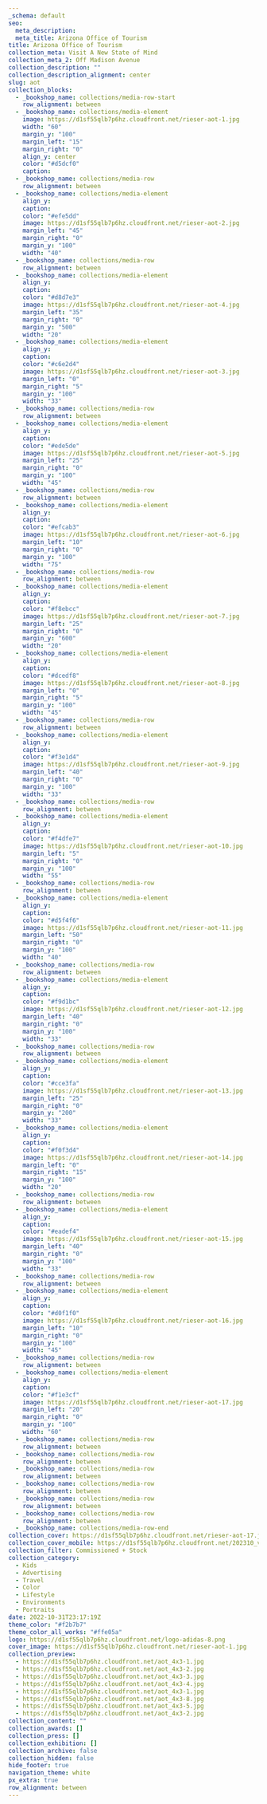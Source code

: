 ```yaml
---
_schema: default
seo:
  meta_description:
  meta_title: Arizona Office of Tourism
title: Arizona Office of Tourism
collection_meta: Visit A New State of Mind
collection_meta_2: Off Madison Avenue
collection_description: ""
collection_description_alignment: center
slug: aot
collection_blocks:
  - _bookshop_name: collections/media-row-start
    row_alignment: between
  - _bookshop_name: collections/media-element
    image: https://d1sf55qlb7p6hz.cloudfront.net/rieser-aot-1.jpg
    width: "60"
    margin_y: "100"
    margin_left: "15"
    margin_right: "0"
    align_y: center
    color: "#d5dcf0"
    caption:
  - _bookshop_name: collections/media-row
    row_alignment: between
  - _bookshop_name: collections/media-element
    align_y:
    caption:
    color: "#efe5dd"
    image: https://d1sf55qlb7p6hz.cloudfront.net/rieser-aot-2.jpg
    margin_left: "45"
    margin_right: "0"
    margin_y: "100"
    width: "40"
  - _bookshop_name: collections/media-row
    row_alignment: between
  - _bookshop_name: collections/media-element
    align_y:
    caption:
    color: "#d8d7e3"
    image: https://d1sf55qlb7p6hz.cloudfront.net/rieser-aot-4.jpg
    margin_left: "35"
    margin_right: "0"
    margin_y: "500"
    width: "20"
  - _bookshop_name: collections/media-element
    align_y:
    caption:
    color: "#c6e2d4"
    image: https://d1sf55qlb7p6hz.cloudfront.net/rieser-aot-3.jpg
    margin_left: "0"
    margin_right: "5"
    margin_y: "100"
    width: "33"
  - _bookshop_name: collections/media-row
    row_alignment: between
  - _bookshop_name: collections/media-element
    align_y:
    caption:
    color: "#ede5de"
    image: https://d1sf55qlb7p6hz.cloudfront.net/rieser-aot-5.jpg
    margin_left: "25"
    margin_right: "0"
    margin_y: "100"
    width: "45"
  - _bookshop_name: collections/media-row
    row_alignment: between
  - _bookshop_name: collections/media-element
    align_y:
    caption:
    color: "#efcab3"
    image: https://d1sf55qlb7p6hz.cloudfront.net/rieser-aot-6.jpg
    margin_left: "10"
    margin_right: "0"
    margin_y: "100"
    width: "75"
  - _bookshop_name: collections/media-row
    row_alignment: between
  - _bookshop_name: collections/media-element
    align_y:
    caption:
    color: "#f8ebcc"
    image: https://d1sf55qlb7p6hz.cloudfront.net/rieser-aot-7.jpg
    margin_left: "25"
    margin_right: "0"
    margin_y: "600"
    width: "20"
  - _bookshop_name: collections/media-element
    align_y:
    caption:
    color: "#dcedf8"
    image: https://d1sf55qlb7p6hz.cloudfront.net/rieser-aot-8.jpg
    margin_left: "0"
    margin_right: "5"
    margin_y: "100"
    width: "45"
  - _bookshop_name: collections/media-row
    row_alignment: between
  - _bookshop_name: collections/media-element
    align_y:
    caption:
    color: "#f3e1d4"
    image: https://d1sf55qlb7p6hz.cloudfront.net/rieser-aot-9.jpg
    margin_left: "40"
    margin_right: "0"
    margin_y: "100"
    width: "33"
  - _bookshop_name: collections/media-row
    row_alignment: between
  - _bookshop_name: collections/media-element
    align_y:
    caption:
    color: "#f4dfe7"
    image: https://d1sf55qlb7p6hz.cloudfront.net/rieser-aot-10.jpg
    margin_left: "5"
    margin_right: "0"
    margin_y: "100"
    width: "55"
  - _bookshop_name: collections/media-row
    row_alignment: between
  - _bookshop_name: collections/media-element
    align_y:
    caption:
    color: "#d5f4f6"
    image: https://d1sf55qlb7p6hz.cloudfront.net/rieser-aot-11.jpg
    margin_left: "50"
    margin_right: "0"
    margin_y: "100"
    width: "40"
  - _bookshop_name: collections/media-row
    row_alignment: between
  - _bookshop_name: collections/media-element
    align_y:
    caption:
    color: "#f9d1bc"
    image: https://d1sf55qlb7p6hz.cloudfront.net/rieser-aot-12.jpg
    margin_left: "40"
    margin_right: "0"
    margin_y: "100"
    width: "33"
  - _bookshop_name: collections/media-row
    row_alignment: between
  - _bookshop_name: collections/media-element
    align_y:
    caption:
    color: "#cce3fa"
    image: https://d1sf55qlb7p6hz.cloudfront.net/rieser-aot-13.jpg
    margin_left: "25"
    margin_right: "0"
    margin_y: "200"
    width: "33"
  - _bookshop_name: collections/media-element
    align_y:
    caption:
    color: "#f0f3d4"
    image: https://d1sf55qlb7p6hz.cloudfront.net/rieser-aot-14.jpg
    margin_left: "0"
    margin_right: "15"
    margin_y: "100"
    width: "20"
  - _bookshop_name: collections/media-row
    row_alignment: between
  - _bookshop_name: collections/media-element
    align_y:
    caption:
    color: "#eadef4"
    image: https://d1sf55qlb7p6hz.cloudfront.net/rieser-aot-15.jpg
    margin_left: "40"
    margin_right: "0"
    margin_y: "100"
    width: "33"
  - _bookshop_name: collections/media-row
    row_alignment: between
  - _bookshop_name: collections/media-element
    align_y:
    caption:
    color: "#d0f1f0"
    image: https://d1sf55qlb7p6hz.cloudfront.net/rieser-aot-16.jpg
    margin_left: "10"
    margin_right: "0"
    margin_y: "100"
    width: "45"
  - _bookshop_name: collections/media-row
    row_alignment: between
  - _bookshop_name: collections/media-element
    align_y:
    caption:
    color: "#f1e3cf"
    image: https://d1sf55qlb7p6hz.cloudfront.net/rieser-aot-17.jpg
    margin_left: "20"
    margin_right: "0"
    margin_y: "100"
    width: "60"
  - _bookshop_name: collections/media-row
    row_alignment: between
  - _bookshop_name: collections/media-row
    row_alignment: between
  - _bookshop_name: collections/media-row
    row_alignment: between
  - _bookshop_name: collections/media-row
    row_alignment: between
  - _bookshop_name: collections/media-row
    row_alignment: between
  - _bookshop_name: collections/media-row
    row_alignment: between
  - _bookshop_name: collections/media-row-end
collection_cover: https://d1sf55qlb7p6hz.cloudfront.net/rieser-aot-17.jpg
collection_cover_mobile: https://d1sf55qlb7p6hz.cloudfront.net/202310_vert-covers-8.jpg
collection_filter: Commissioned + Stock
collection_category:
  - Kids
  - Advertising
  - Travel
  - Color
  - Lifestyle
  - Environments
  - Portraits
date: 2022-10-31T23:17:19Z
theme_color: "#f2b7b7"
theme_color_all_works: "#ffe05a"
logo: https://d1sf55qlb7p6hz.cloudfront.net/logo-adidas-8.png
cover_image: https://d1sf55qlb7p6hz.cloudfront.net/rieser-aot-1.jpg
collection_preview:
  - https://d1sf55qlb7p6hz.cloudfront.net/aot_4x3-1.jpg
  - https://d1sf55qlb7p6hz.cloudfront.net/aot_4x3-2.jpg
  - https://d1sf55qlb7p6hz.cloudfront.net/aot_4x3-3.jpg
  - https://d1sf55qlb7p6hz.cloudfront.net/aot_4x3-4.jpg
  - https://d1sf55qlb7p6hz.cloudfront.net/aot_4x3-1.jpg
  - https://d1sf55qlb7p6hz.cloudfront.net/aot_4x3-8.jpg
  - https://d1sf55qlb7p6hz.cloudfront.net/aot_4x3-5.jpg
  - https://d1sf55qlb7p6hz.cloudfront.net/aot_4x3-2.jpg
collection_content: ""
collection_awards: []
collection_press: []
collection_exhibition: []
collection_archive: false
collection_hidden: false
hide_footer: true
navigation_theme: white
px_extra: true
row_alignment: between
---
```


